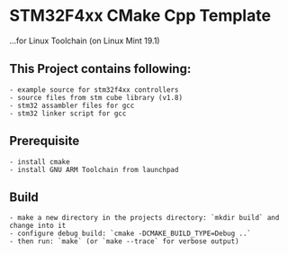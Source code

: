 # STM32F4xx CMake Cpp Template 
...for Linux Toolchain (on Linux Mint 19.1)

## This Project contains following:
```
- example source for stm32f4xx controllers
- source files from stm cube library (v1.8)
- stm32 assambler files for gcc
- stm32 linker script for gcc
```

## Prerequisite
```
- install cmake
- install GNU ARM Toolchain from launchpad 
```

## Build
```
- make a new directory in the projects directory: `mkdir build` and change into it
- configure debug build: `cmake -DCMAKE_BUILD_TYPE=Debug ..`
- then run: `make` (or `make --trace` for verbose output) 
```


